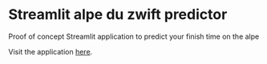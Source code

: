 # Streamlit alpe du zwift predictor

Proof of concept Streamlit application to predict your finish time on the alpe

Visit the application [here]([https://alpe-predictor.herokuapp.com/]).
